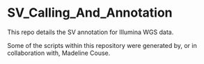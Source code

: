 # SV_Calling_And_Annotation
This repo details the SV annotation for Illumina WGS data. 

Some of the scripts within this repository were generated by, or in collaboration with, Madeline Couse.


